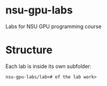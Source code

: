 # nsu-gpu-labs
Labs for NSU GPU programming course

# Structure
Each lab is inside its own subfolder:
```
nsu-gpu-labs/lab<# of the lab work>
```
